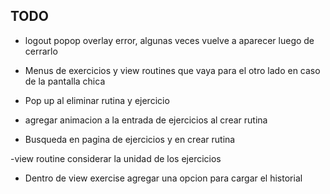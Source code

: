 ## TODO
- logout popop overlay error, algunas veces vuelve a aparecer luego de cerrarlo

- Menus de exercicios y view routines que vaya para el otro lado en caso de la pantalla chica

- Pop up al eliminar rutina y ejercicio

- agregar animacion a la entrada de ejercicios al crear rutina

- Busqueda en pagina de ejercicios y en crear rutina

-view routine considerar la unidad de los ejercicios

- Dentro de view exercise agregar una opcion para cargar el historial